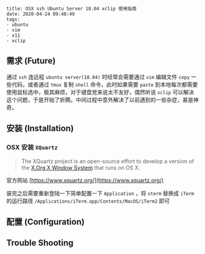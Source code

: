 ```
title: OSX ssh Ubuntu Server 18.04 xclip 使用指南
date: 2020-04-24 09:48:49
tags:
- ubuntu
- vim
- x11
- xclip
```

## 需求 (Future)

通过 `ssh` 连远程 `ubuntu server(18.04)` 时经常会需要通过 `vim` 编辑文件 `copy` 一些代码，或者通过 `tmux` 复制 `shell` 命令，此时如果需要 `paste` 到本地每次都需要使用鼠标选中，极其麻烦，对于键盘党来说太不友好，偶然听说 `xclip` 可以解决这个问题，于是开始了折腾。中间过程中意外解决了以前遇到的一些杂症，甚是神奇。

## 安装 (Installation)

### OSX 安装 `XQuartz`

> The XQuartz project is an open-source effort to develop a version of the [X.Org X Window System](https://www.x.org/) that runs on OS X.

官方网站  [https://www.xquartz.org/](https://www.xquartz.org/)

装完之后需要重新登陆一下简单配置一下 `Application` ，将 `xterm` 替换成 `iTerm` 的运行路径 `/Applications/iTerm.app/Contents/MacOS/iTerm2` 即可

## 配置 (Configuration)

## Trouble Shooting
<!--stackedit_data:
eyJoaXN0b3J5IjpbMTMzOTkxMzk2OCw3NTgwNjQzNjAsMTc0Mj
M1NTkxOF19
-->